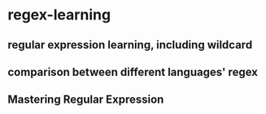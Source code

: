 # regex-learning

## regular expression learning, including wildcard

## comparison between different languages' regex

## Mastering Regular Expression


